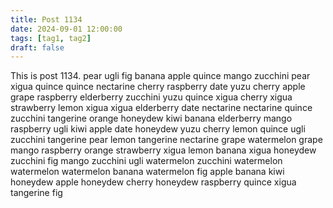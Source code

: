 ```yaml
---
title: Post 1134
date: 2024-09-01 12:00:00
tags: [tag1, tag2]
draft: false
---
```

This is post 1134.
pear
ugli
fig
banana
apple
quince
mango
zucchini
pear
xigua
quince
quince
nectarine
cherry
raspberry
date
yuzu
cherry
apple
grape
raspberry
elderberry
zucchini
yuzu
quince
xigua
cherry
xigua
strawberry
lemon
xigua
xigua
elderberry
date
nectarine
nectarine
quince
zucchini
tangerine
orange
honeydew
kiwi
banana
elderberry
mango
raspberry
ugli
kiwi
apple
date
honeydew
yuzu
cherry
lemon
quince
ugli
zucchini
tangerine
pear
lemon
tangerine
nectarine
grape
watermelon
grape
mango
raspberry
orange
strawberry
xigua
lemon
banana
xigua
honeydew
zucchini
fig
mango
zucchini
ugli
watermelon
zucchini
watermelon
watermelon
watermelon
banana
watermelon
fig
apple
banana
kiwi
honeydew
apple
honeydew
cherry
honeydew
raspberry
quince
xigua
tangerine
fig
